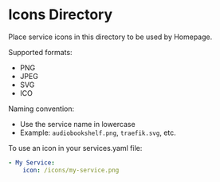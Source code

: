 # Icons Directory

Place service icons in this directory to be used by Homepage.

Supported formats:
- PNG
- JPEG
- SVG
- ICO

Naming convention:
- Use the service name in lowercase
- Example: `audiobookshelf.png`, `traefik.svg`, etc.

To use an icon in your services.yaml file:
```yaml
- My Service:
    icon: /icons/my-service.png
```